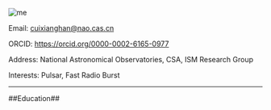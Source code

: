 ![me](https://user-images.githubusercontent.com/98388425/151003989-8466b931-1971-4877-b22b-0b4401d7c43f.png)

Email: cuixianghan@nao.cas.cn

ORCID: https://orcid.org/0000-0002-6165-0977

Address: 	National Astronomical Observatories, CSA, ISM Research Group

Interests: Pulsar, Fast Radio Burst
***

##Education##

